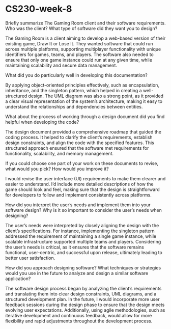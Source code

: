 # CS230-week-8

Briefly summarize The Gaming Room client and their software requirements. Who was the client? What type of software did they want you to design?

The Gaming Room is a client aiming to develop a web-based version of their existing game, Draw It or Lose It. They wanted software that could run across multiple platforms, supporting multiplayer functionality with unique identifiers for games, teams, and players. The software also needed to ensure that only one game instance could run at any given time, while maintaining scalability and secure data management.

What did you do particularly well in developing this documentation?

By applying object-oriented principles effectively, such as encapsulation, inheritance, and the singleton pattern, which helped in creating a well-structured design. The UML diagram was also a strong point, as it provided a clear visual representation of the system’s architecture, making it easy to understand the relationships and dependencies between entities.

What about the process of working through a design document did you find helpful when developing the code?

The design document provided a comprehensive roadmap that guided the coding process. It helped to clarify the client’s requirements, establish design constraints, and align the code with the specified features. This structured approach ensured that the software met requirements for functionality, scalability, and memory management.

If you could choose one part of your work on these documents to revise, what would you pick? How would you improve it?

I would revise the user interface (UI) requirements to make them clearer and easier to understand. I’d include more detailed descriptions of how the game should look and feel, making sure that the design is straightforward for developers to follow and implement consistently across platforms.

How did you interpret the user’s needs and implement them into your software design? Why is it so important to consider the user’s needs when designing?

The user’s needs were interpreted by closely aligning the design with the client’s specifications. For instance, implementing the singleton pattern addressed the requirement of maintaining a single game instance, while scalable infrastructure supported multiple teams and players. Considering the user’s needs is critical, as it ensures that the software remains functional, user-centric, and successful upon release, ultimately leading to better user satisfaction.

 How did you approach designing software? What techniques or strategies would you use in the future to analyze and design a similar software application?
 
The software design process began by analyzing the client’s requirements and translating them into clear design constraints, UML diagrams, and a structured development plan. In the future, I would incorporate more user feedback sessions during the design phase to ensure that the design meets evolving user expectations. Additionally, using agile methodologies, such as iterative development and continuous feedback, would allow for more flexibility and rapid adjustments throughout the development process.

